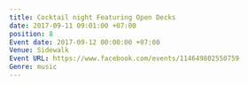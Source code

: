 ```yaml
---
title: Cocktail night Featuring Open Decks
date: 2017-09-11 09:01:00 +07:00
position: 8
Event date: 2017-09-12 00:00:00 +07:00
Venue: Sidewalk
Event URL: https://www.facebook.com/events/114649802550759
Genre: music
---
```


